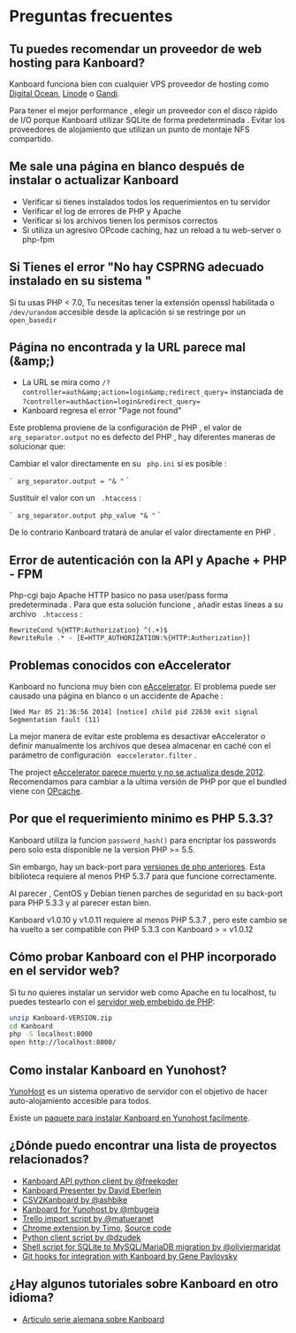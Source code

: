Preguntas frecuentes
==========================

Tu puedes recomendar un proveedor de web hosting para Kanboard?
---------------------------------------------------------------

Kanboard funciona bien con cualquier VPS proveedor de hosting como [Digital Ocean](https://www.digitalocean.com/?refcode=4b541f47aae4),
[Linode](https://www.linode.com/?r=4e381ac8a61116f40c60dc7438acc719610d8b11) o [Gandi](https://www.gandi.net/).

Para tener el mejor performance , elegir un proveedor con el disco rápido de I/O porque Kanboard utilizar SQLite de forma predeterminada .
Evitar los proveedores de alojamiento que utilizan un punto de montaje NFS compartido.


Me sale una página en blanco después de instalar o actualizar Kanboard
----------------------------------------------------------------------

- Verificar si tienes instalados todos los requerimientos en tu servidor
- Verificar el log de errores de PHP y Apache
- Verificar si los archivos tienen los permisos correctos
- Si utiliza un agresivo OPcode caching, haz un reload a tu  web-server o php-fpm


Si Tienes el error "No hay CSPRNG adecuado instalado en su sistema "
-----------------------------------------------------------------------

Si tu usas PHP < 7.0, Tu necesitas tener la extensión openssl habilitada o `/dev/urandom`  accesible desde la aplicación si se
restringe por un `open_basedir` 


Página no encontrada y la URL parece mal (&amp;amp;)
--------------------------------------------------

- La URL se mira como `/?controller=auth&amp;action=login&amp;redirect_query=` instanciada de `?controller=auth&action=login&redirect_query=`
- Kanboard regresa el error "Page not found"

Este problema proviene de la configuración de PHP , el valor de ` arg_separator.output` no es defecto del PHP , hay diferentes maneras de solucionar que:

Cambiar el valor directamente en su ` php.ini` si es posible :

`` `
arg_separator.output = "& "
`` `

Sustituir el valor con un ` .htaccess` :

`` `
arg_separator.output php_value "& "
`` `

De lo contrario Kanboard tratará de anular el valor directamente en PHP .


Error de autenticación con la API y Apache + PHP - FPM
--------------------------------------------------------

Php-cgi bajo Apache HTTP basico no pasa user/pass forma predeterminada .
Para que esta solución funcione , añadir estas líneas a su archivo ` .htaccess` :

```
RewriteCond %{HTTP:Authorization} ^(.+)$
RewriteRule .* - [E=HTTP_AUTHORIZATION:%{HTTP:Authorization}]
```


Problemas conocidos con eAccelerator
------------------------------

Kanboard no funciona muy bien con [eAccelerator](http://eaccelerator.net).
El problema puede ser causado una página en blanco o un accidente de Apache :

```
[Wed Mar 05 21:36:56 2014] [notice] child pid 22630 exit signal Segmentation fault (11)
```

La mejor manera de evitar este problema es desactivar eAccelerator o definir manualmente los archivos que desea almacenar en caché con el parámetro de configuración ` eaccelerator.filter` .

The project [eAccelerator parece muerto y no se actualiza desde 2012](https://github.com/eaccelerator/eaccelerator/commits/master).
Recomendamos para cambiar a la ultima versión de PHP por que el bundled viene con [OPcache](http://php.net/manual/en/intro.opcache.php).


Por que el requerimiento minimo es PHP 5.3.3?
-----------------------------------------

Kanboard utiliza la funcion `password_hash()` para encriptar los passwords pero solo esta disponible ne la version PHP >= 5.5.

Sin embargo, hay un back-port para [versiones de php anteriores](https://github.com/ircmaxell/password_compat#requirements).
Esta biblioteca requiere al menos PHP 5.3.7 para que funcione correctamente.

Al parecer , CentOS y Debian tienen parches de seguridad en su back-port para PHP 5.3.3 y al parecer estan  bien.

Kanboard v1.0.10 y v1.0.11 requiere al menos PHP 5.3.7 , pero este cambio se ha vuelto a ser compatible con PHP 5.3.3 con Kanboard > = v1.0.12


Cómo probar Kanboard con el PHP incorporado en el servidor web?
---------------------------------------------------------------

Si tu no quieres instalar un servidor web como Apache en tu localhost, tu puedes testearlo con el [servidor web embebido de PHP](http://www.php.net/manual/en/features.commandline.webserver.php):

```bash
unzip Kanboard-VERSION.zip
cd Kanboard
php -S localhost:8000
open http://localhost:8000/
```


Como instalar Kanboard en Yunohost?
------------------------------------

[YunoHost](https://yunohost.org/) es un sistema operativo de servidor con el objetivo de hacer auto-alojamiento accesible para todos.

Existe un [paquete para instalar Kanboard en Yunohost facilmente](https://github.com/mbugeia/Kanboard_ynh).


¿Dónde puedo encontrar una lista de proyectos relacionados?
--------------------------------------------

- [Kanboard API python client by @freekoder](https://github.com/freekoder/Kanboard-py)
- [Kanboard Presenter by David Eberlein](https://github.com/davideberlein/Kanboard-presenter)
- [CSV2Kanboard by @ashbike](https://github.com/ashbike/csv2Kanboard)
- [Kanboard for Yunohost by @mbugeia](https://github.com/mbugeia/Kanboard_ynh)
- [Trello import script by @matueranet](https://github.com/matueranet/Kanboard-import-trello)
- [Chrome extension by Timo](https://chrome.google.com/webstore/detail/Kanboard-quickmenu/akjbeplnnihghabpgcfmfhfmifjljneh?utm_source=chrome-ntp-icon), [Source code](https://github.com/BlueTeck/Kanboard_chrome_extension)
- [Python client script by @dzudek](https://gist.github.com/fguillot/84c70d4928eb1e0cb374)
- [Shell script for SQLite to MySQL/MariaDB migration by @oliviermaridat](https://github.com/oliviermaridat/Kanboard-sqlite2mysql)
- [Git hooks for integration with Kanboard by Gene Pavlovsky](https://github.com/gene-pavlovsky/Kanboard-git-hooks)


¿Hay algunos tutoriales sobre Kanboard en otro idioma?
-----------------------------------------------------------

- [Artículo serie alemana sobre Kanboard](http://demaya.de/wp/2014/07/Kanboard-eine-jira-alternative-im-detail-installation/)
